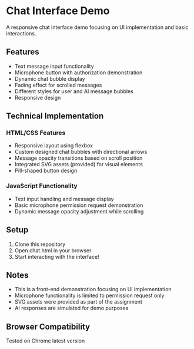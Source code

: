 # Chat Interface Demo

A responsive chat interface demo focusing on UI implementation and basic interactions.

## Features

- Text message input functionality
- Microphone button with authorization demonstration
- Dynamic chat bubble display
- Fading effect for scrolled messages
- Different styles for user and AI message bubbles
- Responsive design

## Technical Implementation

### HTML/CSS Features
- Responsive layout using flexbox
- Custom designed chat bubbles with directional arrows
- Message opacity transitions based on scroll position
- Integrated SVG assets (provided) for visual elements
- Pill-shaped button design

### JavaScript Functionality
- Text input handling and message display
- Basic microphone permission request demonstration
- Dynamic message opacity adjustment while scrolling

## Setup

1. Clone this repository
2. Open chat.html in your browser
3. Start interacting with the interface!

## Notes

- This is a front-end demonstration focusing on UI implementation
- Microphone functionality is limited to permission request only
- SVG assets were provided as part of the assignment
- AI responses are simulated for demo purposes

## Browser Compatibility

Tested on Chrome latest version
